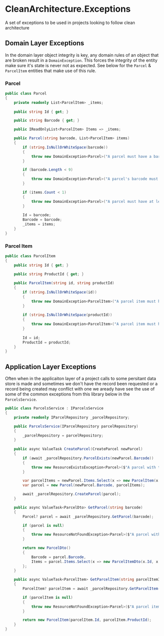 # CleanArchitecture.Exceptions
A set of exceptions to be used in projects looking to follow clean architecture

## Domain Layer Exceptions

In the domain layer object integrity is key, any domain rules of an object that are broken result in a `DomainException`. This forces the integrity of the entity make sure it's state is never not as expected. See below for the `Parcel` & `ParcelItem` entities that make use of this rule.

### Parcel

```csharp
public class Parcel
{
    private readonly List<ParcelItem> _items;
    
    public string Id { get; }

    public string Barcode { get; }

    public IReadOnlyList<ParcelItem> Items => _items;

    public Parcel(string barcode, List<ParcelItem> items)
    {
        if (string.IsNullOrWhiteSpace(barcode))
        {
            throw new DomainException<Parcel>("A parcel must have a barcode");
        }

        if (barcode.Length < 9)
        {
            throw new DomainException<Parcel>("A parcel's barcode must be at least 9 characters");
        }

        if (items.Count < 1)
        {
            throw new DomainException<Parcel>("A parcel must have at least one item");
        }
        
        Id = barcode;
        Barcode = barcode;
        _items = items;
    }
}
```


### Parcel Item

```csharp
public class ParcelItem
{
    public string Id { get; }
    
    public string ProductId { get; }

    public ParcelItem(string id, string productId)
    {
        if (string.IsNullOrWhiteSpace(id))
        {
            throw new DomainException<ParcelItem>("A parcel item must have an id");
        }
        
        if (string.IsNullOrWhiteSpace(productId))
        {
            throw new DomainException<ParcelItem>("A parcel item must have a product id");
        }
        
        Id = id;
        ProductId = productId;
    }
}
```

## Application Layer Exceptions

Often when in the applicaiton layer of a project calls to some persitant data store is made and sometimes we don't have the record been requested or a record being created may conflict with one we aready have see the use of some of the common exceptions from this library below in the `ParcelsService`.

```csharp
public class ParcelsService : IParcelsService
{
    private readonly IParcelRepository _parcelRepository;

    public ParcelsService(IParcelRepository parcelRepository)
    {
        _parcelRepository = parcelRepository;
    }
    
    public async ValueTask CreateParcel(CreateParcel newParcel)
    {
        if (await _parcelRepository.ParcelExists(newParcel.Barcode))
        {
            throw new ResourceExistsException<Parcel>($"A parcel with the barcode {newParcel.Barcode} already exists");
        }

        var parcelItems = newParcel.Items.Select(x => new ParcelItem(x.Id, x.ProductId)).ToList();
        var parcel = new Parcel(newParcel.Barcode, parcelItems);

        await _parcelRepository.CreateParcel(parcel);
    }

    public async ValueTask<ParcelDto> GetParcel(string barcode)
    {
        Parcel? parcel = await _parcelRepository.GetParcel(barcode);

        if (parcel is null)
        {
            throw new ResourceNotFoundException<Parcel>($"A parcel with the barcode {barcode} does not exist");
        }

        return new ParcelDto()
        {
            Barcode = parcel.Barcode,
            Items = parcel.Items.Select(x => new ParcelItemDto(x.Id, x.ProductId))
        };
    }

    public async ValueTask<ParcelItem> GetParcelItem(string parcelItemId)
    {
        ParcelItem? parcelItem = await _parcelRepository.GetParcelItem(parcelItemId);

        if (parcelItem is null)
        {
            throw new ResourceNotFoundException<Parcel>($"A parcel item with the id {parcelItemId} does not exist");
        }

        return new ParcelItem(parcelItem.Id, parcelItem.ProductId);
    }
}
```
